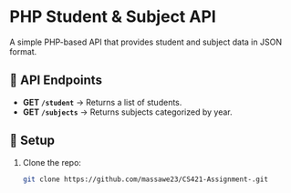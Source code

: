# PHP Student & Subject API

A simple PHP-based API that provides student and subject data in JSON format.

## 🚀 API Endpoints
- **GET `/student`** → Returns a list of students.
- **GET `/subjects`** → Returns subjects categorized by year.

## 🔧 Setup
1. Clone the repo:  
   ```sh
   git clone https://github.com/massawe23/CS421-Assignment-.git
